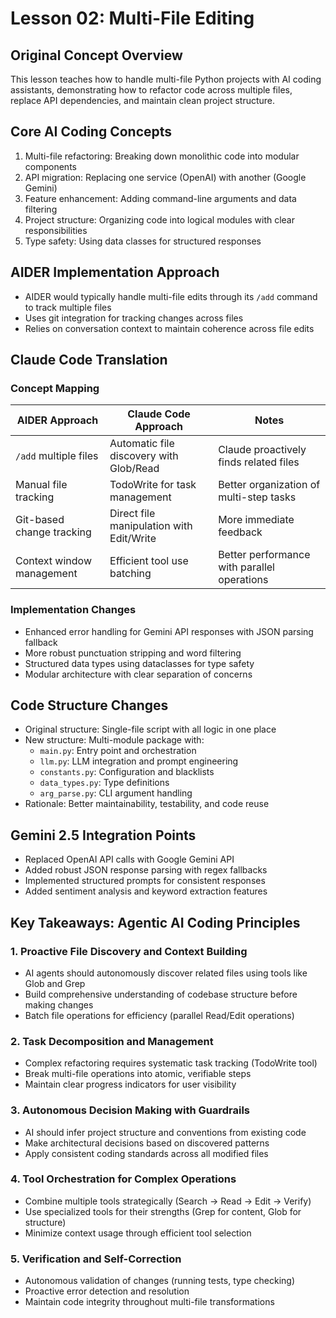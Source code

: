 # Lesson 02: Multi-File Editing

## Original Concept Overview
This lesson teaches how to handle multi-file Python projects with AI coding assistants, demonstrating how to refactor code across multiple files, replace API dependencies, and maintain clean project structure.

## Core AI Coding Concepts
1. Multi-file refactoring: Breaking down monolithic code into modular components
2. API migration: Replacing one service (OpenAI) with another (Google Gemini)
3. Feature enhancement: Adding command-line arguments and data filtering
4. Project structure: Organizing code into logical modules with clear responsibilities
5. Type safety: Using data classes for structured responses

## AIDER Implementation Approach
- AIDER would typically handle multi-file edits through its `/add` command to track multiple files
- Uses git integration for tracking changes across files
- Relies on conversation context to maintain coherence across file edits

## Claude Code Translation
### Concept Mapping
| AIDER Approach | Claude Code Approach | Notes |
|----------------|---------------------|-------|
| `/add` multiple files | Automatic file discovery with Glob/Read | Claude proactively finds related files |
| Manual file tracking | TodoWrite for task management | Better organization of multi-step tasks |
| Git-based change tracking | Direct file manipulation with Edit/Write | More immediate feedback |
| Context window management | Efficient tool use batching | Better performance with parallel operations |

### Implementation Changes
- Enhanced error handling for Gemini API responses with JSON parsing fallback
- More robust punctuation stripping and word filtering
- Structured data types using dataclasses for type safety
- Modular architecture with clear separation of concerns

## Code Structure Changes
- Original structure: Single-file script with all logic in one place
- New structure: Multi-module package with:
  - `main.py`: Entry point and orchestration
  - `llm.py`: LLM integration and prompt engineering
  - `constants.py`: Configuration and blacklists
  - `data_types.py`: Type definitions
  - `arg_parse.py`: CLI argument handling
- Rationale: Better maintainability, testability, and code reuse

## Gemini 2.5 Integration Points
- Replaced OpenAI API calls with Google Gemini API
- Added robust JSON response parsing with regex fallbacks
- Implemented structured prompts for consistent responses
- Added sentiment analysis and keyword extraction features

## Key Takeaways: Agentic AI Coding Principles

### 1. Proactive File Discovery and Context Building
- AI agents should autonomously discover related files using tools like Glob and Grep
- Build comprehensive understanding of codebase structure before making changes
- Batch file operations for efficiency (parallel Read/Edit operations)

### 2. Task Decomposition and Management
- Complex refactoring requires systematic task tracking (TodoWrite tool)
- Break multi-file operations into atomic, verifiable steps
- Maintain clear progress indicators for user visibility

### 3. Autonomous Decision Making with Guardrails
- AI should infer project structure and conventions from existing code
- Make architectural decisions based on discovered patterns
- Apply consistent coding standards across all modified files

### 4. Tool Orchestration for Complex Operations
- Combine multiple tools strategically (Search → Read → Edit → Verify)
- Use specialized tools for their strengths (Grep for content, Glob for structure)
- Minimize context usage through efficient tool selection

### 5. Verification and Self-Correction
- Autonomous validation of changes (running tests, type checking)
- Proactive error detection and resolution
- Maintain code integrity throughout multi-file transformations